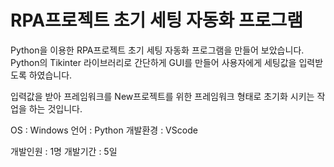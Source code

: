 # ﻿RPA프로젝트 초기 세팅 자동화 프로그램
Python을 이용한 RPA프로젝트 초기 세팅 자동화 프로그램을 만들어 보았습니다.
Python의 Tikinter 라이브러리로 간단하게 GUI를 만들어 사용자에게 세팅값을 입력받도록 하였습니다.

입력값을 받아 프레임워크를 New프로젝트를 위한 프레임워크 형태로 초기화 시키는 작업을 하는 것입니다.

OS : Windows
언어 : Python
개발환경 : VScode

개발인원 : 1명
개발기간 : 5일

